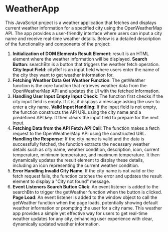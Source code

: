 # WeatherApp
This JavaScript project is a weather application that fetches and displays current weather information for a specified city using the OpenWeatherMap API. The app provides a user-friendly interface where users can input a city name and receive real-time weather details. Below is a detailed description of the functionality and components of the project:

1. **Initialization of DOM Elements**
**Result Element**: result is an HTML element where the weather information will be displayed.
**Search Button**: searchBtn is a button that triggers the weather fetch operation.
**City Input Field**: cityRef is an input field where users enter the name of the city they want to get weather information for.
2. **Fetching Weather Data**
**Get Weather Function**: The getWeather function is the core function that retrieves weather data from the OpenWeatherMap API and updates the UI with the fetched information.
3. **Handling User Input**
**Empty Input Check**: The function first checks if the city input field is empty. If it is, it displays a message asking the user to enter a city name.
**Valid Input Handling**: If the input field is not empty, the function constructs the API URL using the city name and a predefined API key. It then clears the input field to prepare for the next input.
4. **Fetching Data from the API**
**Fetch API Call**: The function makes a fetch request to the OpenWeatherMap API using the constructed URL.
**Handling the Response:**
If the city name is valid and the data is successfully fetched, the function extracts the necessary weather details such as city name, weather condition, description, icon, current temperature, minimum temperature, and maximum temperature.
It then dynamically updates the result element to display these details, including an icon representing the current weather condition.
5. **Error Handling**
**Invalid City Name**: If the city name is not valid or the fetch request fails, the function catches the error and updates the result element to display a "City not found" message.
6. **Event Listeners**
**Search Button Click**: An event listener is added to the searchBtn to trigger the getWeather function when the button is clicked.
**Page Load**: An event listener is added to the window object to call the getWeather function when the page loads, potentially showing default weather information or prompting the user for a city name.
This weather app provides a simple yet effective way for users to get real-time weather updates for any city, enhancing user experience with clear, dynamically updated weather information.

